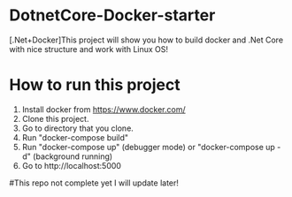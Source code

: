 # DotnetCore-Docker-starter
[.Net+Docker]This project will show you how to build docker and .Net Core with nice structure and work with Linux OS!

# How to run this project
1. Install docker from https://www.docker.com/
2. Clone this project.
3. Go to directory that you clone.
4. Run "docker-compose build"
5. Run "docker-compose up" (debugger mode) or "docker-compose up -d" (background running)
6. Go to http://localhost:5000

#This repo not complete yet I will update later!
